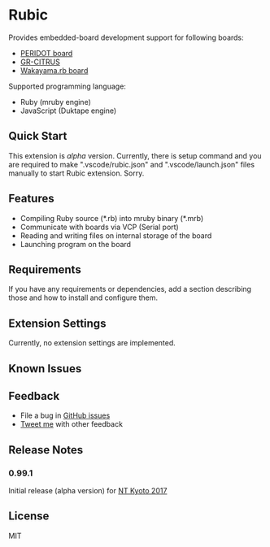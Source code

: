 # Rubic

Provides embedded-board development support for following boards:
* [PERIDOT board](http://osafune.github.io/peridot.html)
* [GR-CITRUS](http://gadget.renesas.com/en/product/citrus.html)
* [Wakayama.rb board](https://github.com/wakayamarb/wrbb-v2lib-firm)

Supported programming language:
* Ruby (mruby engine)
* JavaScript (Duktape engine)

## Quick Start

This extension is *alpha* version. Currently, there is setup command and you are required to
make ".vscode/rubic.json" and ".vscode/launch.json" files manually to start Rubic extension. Sorry.

## Features

* Compiling Ruby source (\*.rb) into mruby binary (\*.mrb)
* Communicate with boards via VCP (Serial port)
* Reading and writing files on internal storage of the board
* Launching program on the board

## Requirements

If you have any requirements or dependencies, add a section describing those and how to install and configure them.

## Extension Settings

Currently, no extension settings are implemented.

## Known Issues

## Feedback

* File a bug in [GitHub issues](https://github.com/kimushu/vsce-rubic/issues)
* [Tweet me](https://twitter.com/kimu_shu) with other feedback

## Release Notes

### 0.99.1

Initial release (alpha version) for [NT Kyoto 2017](http://j.nicotech.jp/ntkyoto2017)

## License

MIT
